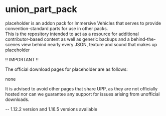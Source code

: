 # union_part_pack
placeholder is an addon pack for Immersive Vehicles that serves to provide convention-standard parts for use in other packs.\
This is the repository intended to act as a resource for additional contributor-based content as well as generic backups and a behind-the-scenes view behind nearly every JSON, texture and sound that makes up placeholder

!! IMPORTANT !!

The official download pages for placeholder are as follows:

none

It is advised to avoid other pages that share UPP, as they are not officially hosted nor can we guarantee any support for issues arising from unofficial downloads.

--
1.12.2 version and 1.16.5 versions available
